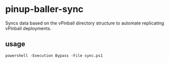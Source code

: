 # pinup-baller-sync

Syncs data based on the vPinball directory structure to automate replicating vPinball deployments.

## usage

```
powershell -Execution Bypass -File sync.ps1
```